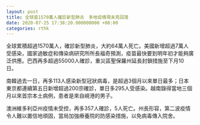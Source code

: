 ```yaml
---
layout: post
title: 全球逾1570萬人確診新型肺炎　多地疫情現未見回落
date: 2020-07-25 17:38:20.000000000 +08:00
categories: rthk
---
```


全球累積超過1570萬人，確診新型肺炎，大約64萬人死亡。美國新增超過7萬人受感染，國家過敏症和傳染病研究所所長福奇預測，疫苗最快要到明年初才能夠廣泛供應。巴西再多超過55000人確診，重災區聖保羅州延長封鎖措施至下月10日。

南韓過去一日，再多113人感染新型冠狀病毒，是超過3個月以來單日最多；日本東京都連續第五日新增超過200宗確診，單日多295人受感染。越南錄得當地三個月以來首宗本土病例，患者是來自峴港的男子。

澳洲維多利亞州疫情未受控，再多357人確診，5人死亡。州長形容，第二波疫情令人難以置信地頑固，當局加強療養院的防感染措施，以免病毒傳入院舍。
